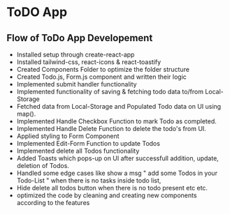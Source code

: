 # ToDO App

## Flow of ToDo App Developement
- Installed setup through create-react-app
- Installed tailwind-css, react-icons & react-toastify 
- Created Components Folder to optimize the folder structure
- Created Todo.js, Form.js component and written their logic
- Implemented submit handler functionality
- Implemented functionality of saving & fetching todo data to/from Local-Storage 
- Fetched data from Local-Storage and Populated Todo data on UI using map().
- Implemented Handle Checkbox Function to mark Todo as completed.
- Implemented Handle Delete Function to delete the todo's from UI.
- Applied styling to Form Component
- Implemented Edit-Form Function to update Todos
- Implemented delete all Todos functionality
- Added Toasts which pops-up on UI after successfull addition, update, deletion of Todos.
- Handled some edge cases like show a msg "  add some Todos in your Todo-List " when there is no tasks inside todo list,
- Hide delete all todos button when there is no todo present etc etc.
- optimized the code by cleaning and creating new components according to the features


